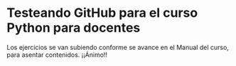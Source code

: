 # Testeando GitHub para el curso Python para docentes

Los ejercicios se van subiendo conforme se avance en el Manual del curso, para asentar contenidos.  ¡¡Ánimo!!
